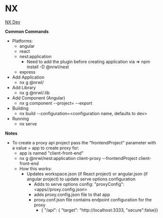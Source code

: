 # NX

[NX Dev](https://nx.dev)



**Common Commands**
* Platforms: 
  * angular
  * react
  * nest:application    
    * Need to add the plugin before creating application via => npm install -D @nrwl/nest
  * express
* Add Application
  * nx g @nrwl/<platform> <project name>
* Add Library
  * nx g @nrwl/<platform>:lib <library name>
* Add Component (Angular)
  * nx g component <componentname> --project=<nameOfProject> --export
* Building
  * nx build <app name> --configuration=<configuration name, defaults to dev>
* Running
  * nx serve <app name>

**Notes**
* To create a proxy api project pass the "frontendProject" parameter with a value = app to create proxy for:
  * app is named "client-front-end"
  * nx g @nrwl/nest:application client-proxy --frontendProject client-front-end
  * How this works: 
    * Updates workspace.json (if React project) or angular.json (if angular project) to update serve options configuration
      * Adds to serve options config: "proxyConfig":<apps/<pathToApp>/proxy.config.json>
      * adds proxy.config.json file to that app
      * proxy.conf.json file contains endpoint configuration for the proxy
        * { "/api": { "target": "http://localhost:3333, "secure":false}}